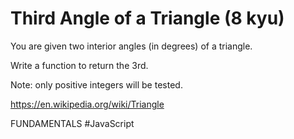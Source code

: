 # Third Angle of a Triangle (8 kyu)

You are given two interior angles (in degrees) of a triangle.

Write a function to return the 3rd.

Note: only positive integers will be tested.

https://en.wikipedia.org/wiki/Triangle

FUNDAMENTALS #JavaScript
